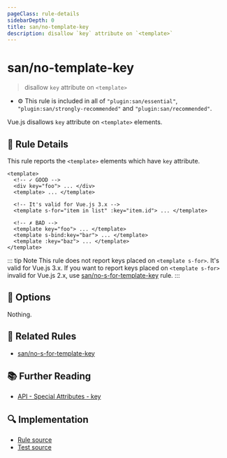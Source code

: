 ```yaml
---
pageClass: rule-details
sidebarDepth: 0
title: san/no-template-key
description: disallow `key` attribute on `<template>`
---
```

# san/no-template-key
> disallow `key` attribute on `<template>`

- :gear: This rule is included in all of `"plugin:san/essential"`, `"plugin:san/strongly-recommended"` and `"plugin:san/recommended"`.

Vue.js disallows `key` attribute on `<template>` elements.

## :book: Rule Details

This rule reports the `<template>` elements which have `key` attribute.

<eslint-code-block :rules="{'san/no-template-key': ['error']}">

```vue
<template>
  <!-- ✓ GOOD -->
  <div key="foo"> ... </div>
  <template> ... </template>

  <!-- It's valid for Vue.js 3.x -->
  <template s-for="item in list" :key="item.id"> ... </template>

  <!-- ✗ BAD -->
  <template key="foo"> ... </template>
  <template s-bind:key="bar"> ... </template>
  <template :key="baz"> ... </template>
</template>
```

</eslint-code-block>

::: tip Note
This rule does not report keys placed on `<template s-for>`. It's valid for Vue.js 3.x. If you want to report keys placed on `<template s-for>` invalid for Vue.js 2.x, use [san/no-s-for-template-key] rule.
:::

## :wrench: Options

Nothing.

## :couple: Related Rules

- [san/no-s-for-template-key]

[san/no-s-for-template-key]: ./no-s-for-template-key.md

## :books: Further Reading

- [API - Special Attributes - key](https://v3.vuejs.org/api/special-attributes.html#key)

## :mag: Implementation

- [Rule source](https://github.com/vuejs/eslint-plugin-san/blob/master/lib/rules/no-template-key.js)
- [Test source](https://github.com/vuejs/eslint-plugin-san/blob/master/tests/lib/rules/no-template-key.js)
